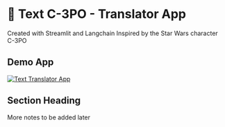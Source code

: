 # 🤖 Text C-3PO - Translator App 

Created with Streamlit and Langchain
Inspired by the Star Wars character C-3PO

## Demo App
[![Text Translator App](https://static.streamlit.io/badges/streamlit_badge_black_white.svg)](https://text-c3po.streamlit.app/)


## Section Heading

More notes to be added later

